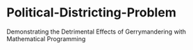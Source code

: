 # Political-Districting-Problem
Demonstrating the Detrimental Effects of Gerrymandering with Mathematical Programming
